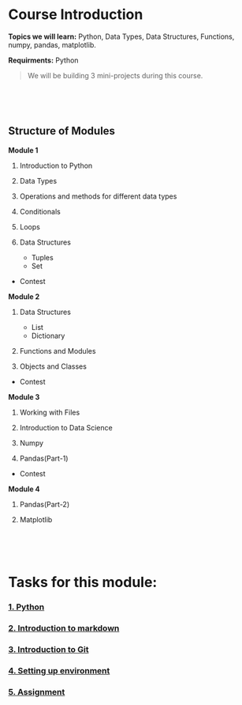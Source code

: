 # Course Introduction

**Topics we will learn:** Python, Data Types, Data Structures, Functions, numpy, pandas, matplotlib.

**Requirments:** Python

>We will be building 3 mini-projects during this course.

&nbsp;

&nbsp;

## Structure of Modules

**Module 1**
 
1. Introduction to Python

2. Data Types  

3. Operations and methods for different data types

4. Conditionals

5. Loops

6. Data Structures

   * Tuples
   * Set

* Contest

**Module 2**
 
1. Data Structures

   * List
   * Dictionary

2. Functions and Modules

3. Objects and Classes

* Contest

**Module 3**
 
1. Working with Files

2. Introduction to Data Science

3. Numpy

4. Pandas(Part-1)

* Contest

**Module 4**

1. Pandas(Part-2)

2. Matplotlib

&nbsp;

&nbsp;

# Tasks for this module:

### [1. Python](Part1-Python.md)

### [2. Introduction to markdown](Part2-Markdown.md)

### [3. Introduction to Git](Part3-git.md)

### [4. Setting up environment](Part4-env.md)

### [5. Assignment](Part5-Assignment.md)
